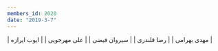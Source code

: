 ```yaml
---
members_id: 2020
date: "2019-3-7"
---
```


| مهدی بهرامی |
| رضا قلندری  |
| سیروان فیضی |
| علی مهرجویی |
| ایوب ایرازه |
